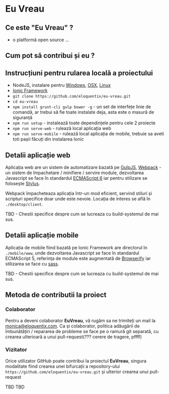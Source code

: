 # Eu Vreau  

## Ce este "Eu Vreau" ?
- o platformă open source ...


## Cum pot să contribui și eu ?


## Instrucțiuni pentru rularea locală a proiectului

- NodeJS, instalare pentru [Windows](http://blog.teamtreehouse.com/install-node-js-npm-windows), [OSX](https://coolestguidesontheplanet.com/installing-node-js-on-osx-10-10-yosemite/), [Linux](https://nodejs.org/en/download/package-manager/)
- [Ionic Framework](http://ionicframework.com/getting-started/)
- `git clone https://github.com/eloquentix/eu-vreau.git`
- `cd eu-vreau`
- `npm install grunt-cli gulp bower -g` - un set de interfețe linie de comandă, ar trebui să fie toate instalate deja, asta este o masură de siguranță
- `npm run setup` - instalează toate dependințele pentru cele 2 proiecte 
- `npm run serve-web` - rulează local aplicația web 
- `npm run serve-mobile` - rulează local aplicația de mobile, trebuie sa aveti toti pașii făcuți din instalarea Ionic 

## Detalii aplicație web
 
 Aplicația web are un sistem de automatizare bazată pe [GulpJS](http://gulpjs.com/), [Webpack](https://webpack.github.io/) - un sistem de împachetare / minifiere / servire module, dezvoltarea Javascript se face în standardul [ECMAScript 6](http://es6-features.org/) iar pentru stilizare se folosește [Stylus](http://stylus-lang.com/).
  
 Webpack împacheteaza aplicația într-un mod eficient, servind stiluri și scripturi specifice doar unde este nevoie. Locația de interes se află în `./desktop/client`.
 
 TBD - Chestii specifice despre cum se lucreaza cu build-systemul de mai sus.
 
 
## Detalii aplicație mobile

 Aplicația de mobile fiind bazată pe Ionic Framework are directorul în `./mobile/www`, unde dezvoltarea Javascript se face în standardul ECMAScript 5, referința de module este augmentată de [Browserify](http://browserify.org/) iar stilizarea se face cu [sass](http://sass-lang.com/).
 
 TBD - Chestii specifice despre cum se lucreaza cu build-systemul de mai sus.
 
 
## Metoda de contributii la proiect

### Colaborator

Pentru a deveni colaborator **EuVreau**, vă rugăm sa ne trimiteți un mail la [monica@eloquentix.com](mailto:monica@eloquentix.com).
Ca și colaborator, politica adăugării de îmbunătățiri / repararea de probleme se face pe o ramură git separată, cu crearea ulterioară a unui pull-request(??? cerere de tragere, pffff)

### Vizitator

Orice utilizator GitHub poate contribui la proiectul **EuVreau**, singura modalitate fiind crearea unei bifurcații a repository-ului `https://github.com/eloquentix/eu-vreau.git` și ulterior crearea unui pull-request 


TBD TBD
